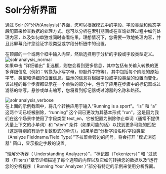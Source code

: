 # Solr分析界面

通过 Solr 的“分析(Analysis)”界面，您可以根据模式中的字段、字段类型和动态字段配置来检查数据的处理方式。您可以分析在索引期间或在查询处理过程中如何处理内容，以及如何单独或同时查看结果。理想情况下，您需要一致地处理内容，并且此屏幕允许您验证字段类型或字段分析链中的设置。  
  
在顶部的一个或两个框中输入内容，然后选择用于分析的字段或字段类型定义。  
![solr analysis_normal](http://lucene.apache.org/solr/guide/7_0/images/analysis-screen/analysis_normal.png)  
如果单击 “详细输出” 复选框，则您会看到更多信息，其中包括有关输入转换的更多详细信息（例如：转换为小写字母，带额外字符等），其中包括每个阶段的原始字节、类型和详细的位置信息。显示的信息将根据字段或字段类型的设置而变化。该过程的每个步骤都显示在一个单独的部分中，包含了应用在步骤中的标记器或过滤器的缩写。悬停或单击缩写，您将看到标记器或过滤器的名称和路径。

![solr analysis_verbose](http://lucene.apache.org/solr/guide/7_0/images/analysis-screen/analysis_verbose.png)  
在上面的示例截图中，将几个转换应用于输入“Running is a sport”。“is” 和 “a” 这两个词已经被删除，“running” 这个词已更改为其基本形式 "run"。这是因为我们在这个场景中使用了字段类型 text_en，它被配置为删除停止单词（通常不提供大量上下文的小单词）和 "stem" 条件（如果可能的话）以找到更多可能的匹配（这是特别的有助于复数形式的单词）。如果单击“分析字段名称/字段类型（Analyze Fieldname/Field Type）”下拉菜单旁边的问号，将会打开 "模式浏览器" 窗口，显示指定字段的设置。  

“理解分析器（ Understanding Analyzers）”，“标记器（Tokenizers）” 和 “过滤器（Filters）”章节详细描述了每个选项的内容以及它如何转换您的数据以及“运行您的分析程序（ Running Your Analyzer ）”部分有特定的示例来使用分析界面。
